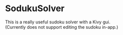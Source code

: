 # SodukuSolver
This is a really useful sudoku solver with a Kivy gui.<br>
(Currently does not support editing the sudoku in-app.)<br>
